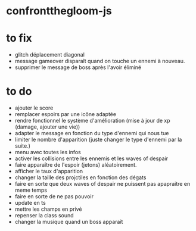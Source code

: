 # confrontthegloom-js

# to fix

- glitch déplacement diagonal
- message gameover disparaît quand on touche un ennemi à nouveau.
- supprimer le message de boss après l'avoir éliminé

# to do

- ajouter le score
- remplacer espoirs par une icône adaptée
- rendre fonctionnel le système d'amélioration (mise à jour de xp (damage, ajouter une vie))
- adapter le message en fonction du type d'ennemi qui nous tue
- limiter le nombre d'apparition (juste changer le type d'ennemi par la suite.)
- menu avec toutes les infos
- activer les collisions entre les ennemis et les waves of despair
- faire apparaître de l'espoir (jetons) aléatoirement.
- afficher le taux d'apparition
- changer la taille des projctiles en fonction des dégats
- faire en sorte que deux waves of despair ne puissent pas apapraitre en meme temps
- faire en sorte de ne pas pouvoir
- update en ts
- mettre les champs en privé
- repenser la class sound
- changer la musique quand un boss apparaît
